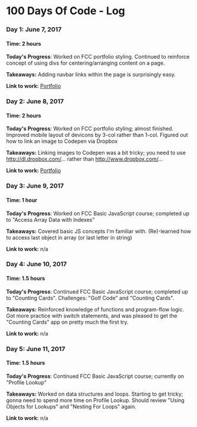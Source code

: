 # 100 Days Of Code - Log

### Day 1: June 7, 2017 
#### Time: 2 hours

**Today's Progress**: Worked on FCC portfolio styling. Continued to reinforce concept of using divs for centering/arranging content on a page.

**Takeaways:**  Adding navbar links within the page is surprisingly easy.

**Link to work:** [Portfolio](https://codepen.io/dtkeppler/pen/EXjEQj?editors=1100)



### Day 2: June 8, 2017 
#### Time: 2 hours

**Today's Progress**: Worked on FCC portfolio styling; almost finished. Improved mobile layout of devicons by 3-col rather than 1-col. Figured out how to link an image to Codepen via Dropbox

**Takeaways:** Linking images to Codepen was a bit tricky; you need to use http://dl.dropbox.com/... rather than http://www.dropbox.com/...

**Link to work:** [Portfolio](https://codepen.io/dtkeppler/pen/EXjEQj?editors=1100)



### Day 3: June 9, 2017 
#### Time: 1 hour

**Today's Progress**: Worked on FCC Basic JavaScript course; completed up to "Access Array Data with Indexes"

**Takeaways:**  Covered basic JS concepts I'm familiar with.  (Re)-learned how to access last object in array (or last letter in string)

**Link to work:** n/a


### Day 4: June 10, 2017 
#### Time: 1.5 hours

**Today's Progress**: Continued FCC Basic JavaScript course; completed up to "Counting Cards".  Challenges: "Golf Code" and "Counting Cards".

**Takeaways:**  Reinforced knowledge of functions and program-flow logic.  Got more practice with switch statements, and was pleased to get the "Counting Cards" app on pretty much the first try.

**Link to work:** n/a


### Day 5: June 11, 2017 
#### Time: 1.5 hours

**Today's Progress**: Continued FCC Basic JavaScript course; currently on "Profile Lookup"

**Takeaways:**  Worked on data structures and loops.  Starting to get tricky; gonna need to spend more time on Profile Lookup.  Should review "Using Objects for Lookups" and "Nesting For Loops" again.

**Link to work:** n/a
